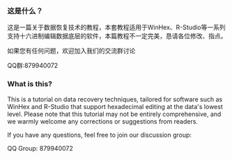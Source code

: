 ### 这是什么？

这是一篇关于数据恢复技术的教程，本套教程适用于WinHex、R-Studio等一系列支持十六进制编辑数据底层的软件，本篇教程不一定完美，恳请各位修改、指点。

如果您有任何问题，欢迎加入我们的交流群讨论

QQ群:879940072

### What is this?

This is a tutorial on data recovery techniques, tailored for software such as WinHex and R-Studio that support hexadecimal editing at the data's lowest level. Please note that this tutorial may not be entirely comprehensive, and we warmly welcome any corrections or suggestions from readers.

If you have any questions, feel free to join our discussion group:

QQ Group: 879940072

